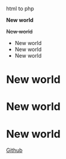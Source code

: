
html to php

**New world**



~~New world~~

* New world
* New world
* New world
# New world
# New world
# New world
[Github](https://github.com/)
